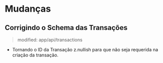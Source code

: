 # Mudanças

## Corrigindo o Schema das Transações
> modified:   app/api/transactions
- Tornando o ID da Transação z.nullish para que não seja requerida na criação da transação. 
        
        
	
	
	


	



	

